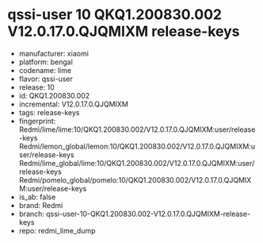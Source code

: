 # qssi-user 10 QKQ1.200830.002 V12.0.17.0.QJQMIXM release-keys
- manufacturer: xiaomi
- platform: bengal
- codename: lime
- flavor: qssi-user
- release: 10
- id: QKQ1.200830.002
- incremental: V12.0.17.0.QJQMIXM
- tags: release-keys
- fingerprint: Redmi/lime/lime:10/QKQ1.200830.002/V12.0.17.0.QJQMIXM:user/release-keys
Redmi/lemon_global/lemon:10/QKQ1.200830.002/V12.0.17.0.QJQMIXM:user/release-keys
Redmi/lime_global/lime:10/QKQ1.200830.002/V12.0.17.0.QJQMIXM:user/release-keys
Redmi/pomelo_global/pomelo:10/QKQ1.200830.002/V12.0.17.0.QJQMIXM:user/release-keys
- is_ab: false
- brand: Redmi
- branch: qssi-user-10-QKQ1.200830.002-V12.0.17.0.QJQMIXM-release-keys
- repo: redmi_lime_dump
